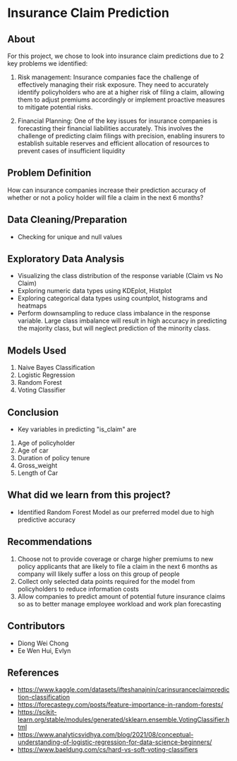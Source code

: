 # Insurance Claim Prediction

## About
For this project, we chose to look into insurance claim predictions due to 2 key problems we identified:

1. Risk management: Insurance companies face the challenge of effectively managing their risk exposure. They need to accurately identify policyholders who are at a higher risk         of filing a claim, allowing them to adjust premiums accordingly or implement proactive measures to mitigate potential risks.
    
2. Financial Planning: One of the key issues for insurance companies is forecasting their financial liabilities accurately. This involves the challenge of predicting claim             filings with precision, enabling insurers to establish suitable reserves and efficient allocation of resources to prevent cases of insufficient liquidity 

## Problem Definition
How can insurance companies increase their prediction accuracy of whether or not a policy holder will file a claim in the next 6 months?

## Data Cleaning/Preparation
- Checking for unique and null values 

## Exploratory Data Analysis
- Visualizing the class distribution of the response variable (Claim vs No Claim)
- Exploring numeric data types using KDEplot, Histplot
- Exploring categorical data types using countplot, histograms and heatmaps
- Perform downsampling to reduce class imbalance in the response variable. Large class imbalance will result in high accuracy in predicting the majority class, but will neglect prediction of the minority class. 

## Models Used

1. Naive Bayes Classification
2. Logistic Regression
3. Random Forest
4. Voting Classifier

## Conclusion
- Key variables in predicting "is_claim" are

1. Age of policyholder
2. Age of car
3. Duration of policy tenure
4. Gross_weight
5. Length of Car

## What did we learn from this project?
- Identified Random Forest Model as our preferred model due to high predictive accuracy

## Recommendations
1. Choose not to provide coverage or charge higher premiums to new policy applicants that are likely to file a claim in the next 6 months as company will likely suffer a loss on this group of people
2. Collect only selected data points required for the model from policyholders to reduce information costs
3. Allow companies to predict amount of potential future insurance claims so as to better manage employee workload and work plan forecasting

## Contributors
- Diong Wei Chong
- Ee Wen Hui, Evlyn

## References
- https://www.kaggle.com/datasets/ifteshanajnin/carinsuranceclaimprediction-classification 
- https://forecastegy.com/posts/feature-importance-in-random-forests/
- https://scikit-learn.org/stable/modules/generated/sklearn.ensemble.VotingClassifier.html
- https://www.analyticsvidhya.com/blog/2021/08/conceptual-understanding-of-logistic-regression-for-data-science-beginners/
- https://www.baeldung.com/cs/hard-vs-soft-voting-classifiers
